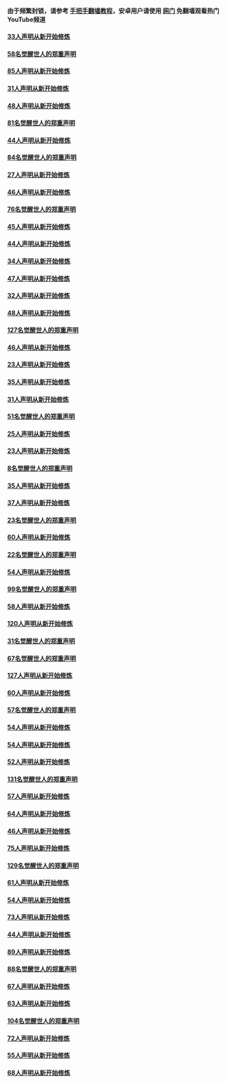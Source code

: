 #### 由于频繁封锁，请参考 [手把手翻墙教程](https://github.com/gfw-breaker/guides/wiki/)，安卓用户请使用 [网门](https://github.com/gfw-breaker/nogfw/blob/master/dl.md?t=03092200) 免翻墙观看热门YouTube频道 

#### [33人声明从新开始修炼](../pages/91/421804.md?t=03092200) 

#### [58名觉醒世人的郑重声明](../pages/91/421845.md?t=03092200) 

#### [85人声明从新开始修炼](../pages/91/421769.md?t=03092200) 

#### [31人声明从新开始修炼](../pages/91/421763.md?t=03092200) 

#### [48人声明从新开始修炼](../pages/91/421605.md?t=03092200) 

#### [81名觉醒世人的郑重声明](../pages/91/421656.md?t=03092200) 

#### [44人声明从新开始修炼](../pages/91/421544.md?t=03092200) 

#### [84名觉醒世人的郑重声明](../pages/91/421543.md?t=03092200) 

#### [27人声明从新开始修炼](../pages/91/421465.md?t=03092200) 

#### [46人声明从新开始修炼](../pages/91/421454.md?t=03092200) 

#### [76名觉醒世人的郑重声明](../pages/91/421453.md?t=03092200) 

#### [45人声明从新开始修炼](../pages/91/421452.md?t=03092200) 

#### [44人声明从新开始修炼](../pages/91/421422.md?t=03092200) 

#### [34人声明从新开始修炼](../pages/91/421322.md?t=03092200) 

#### [47人声明从新开始修炼](../pages/91/421264.md?t=03092200) 

#### [32人声明从新开始修炼](../pages/91/421225.md?t=03092200) 

#### [48人声明从新开始修炼](../pages/91/421202.md?t=03092200) 

#### [127名觉醒世人的郑重声明](../pages/91/421224.md?t=03092200) 

#### [46人声明从新开始修炼](../pages/91/421203.md?t=03092200) 

#### [23人声明从新开始修炼](../pages/91/421138.md?t=03092200) 

#### [35人声明从新开始修炼](../pages/91/421122.md?t=03092200) 

#### [31人声明从新开始修炼](../pages/91/421081.md?t=03092200) 

#### [51名觉醒世人的郑重声明](../pages/91/421080.md?t=03092200) 

#### [25人声明从新开始修炼](../pages/91/421020.md?t=03092200) 

#### [23人声明从新开始修炼](../pages/91/420884.md?t=03092200) 

#### [8名觉醒世人的郑重声明](../pages/91/420883.md?t=03092200) 

#### [35人声明从新开始修炼](../pages/91/420809.md?t=03092200) 

#### [37人声明从新开始修炼](../pages/91/420766.md?t=03092200) 

#### [23名觉醒世人的郑重声明](../pages/91/420765.md?t=03092200) 

#### [60人声明从新开始修炼](../pages/91/420727.md?t=03092200) 

#### [22名觉醒世人的郑重声明](../pages/91/420726.md?t=03092200) 

#### [54人声明从新开始修炼](../pages/91/420529.md?t=03092200) 

#### [99名觉醒世人的郑重声明](../pages/91/420528.md?t=03092200) 

#### [58人声明从新开始修炼](../pages/91/420198.md?t=03092200) 

#### [120人声明从新开始修炼](../pages/91/420141.md?t=03092200) 

#### [31名觉醒世人的郑重声明](../pages/91/420197.md?t=03092200) 

#### [67名觉醒世人的郑重声明](../pages/91/420140.md?t=03092200) 

#### [127人声明从新开始修炼](../pages/91/420082.md?t=03092200) 

#### [60人声明从新开始修炼](../pages/91/420081.md?t=03092200) 

#### [57名觉醒世人的郑重声明](../pages/91/420080.md?t=03092200) 

#### [54人声明从新开始修炼](../pages/91/419533.md?t=03092200) 

#### [54人声明从新开始修炼](../pages/91/419532.md?t=03092200) 

#### [52人声明从新开始修炼](../pages/91/419531.md?t=03092200) 

#### [131名觉醒世人的郑重声明](../pages/91/419530.md?t=03092200) 

#### [57人声明从新开始修炼](../pages/91/419430.md?t=03092200) 

#### [64人声明从新开始修炼](../pages/91/419429.md?t=03092200) 

#### [46人声明从新开始修炼](../pages/91/419428.md?t=03092200) 

#### [75人声明从新开始修炼](../pages/91/419427.md?t=03092200) 

#### [129名觉醒世人的郑重声明](../pages/91/419426.md?t=03092200) 

#### [61人声明从新开始修炼](../pages/91/419198.md?t=03092200) 

#### [54人声明从新开始修炼](../pages/91/419197.md?t=03092200) 

#### [73人声明从新开始修炼](../pages/91/419196.md?t=03092200) 

#### [44人声明从新开始修炼](../pages/91/419075.md?t=03092200) 

#### [89人声明从新开始修炼](../pages/91/419074.md?t=03092200) 

#### [88名觉醒世人的郑重声明](../pages/91/419195.md?t=03092200) 

#### [67人声明从新开始修炼](../pages/91/419073.md?t=03092200) 

#### [63人声明从新开始修炼](../pages/91/419072.md?t=03092200) 

#### [104名觉醒世人的郑重声明](../pages/91/419071.md?t=03092200) 

#### [72人声明从新开始修炼](../pages/91/418902.md?t=03092200) 

#### [55人声明从新开始修炼](../pages/91/418901.md?t=03092200) 

#### [68人声明从新开始修炼](../pages/91/418900.md?t=03092200) 

